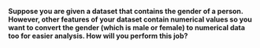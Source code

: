 **Suppose you are given a dataset that contains the gender of a person. However, other features of your dataset contain numerical values so you want to convert the gender (which is male or female) to numerical data too for easier analysis. How will you perform this job?**
